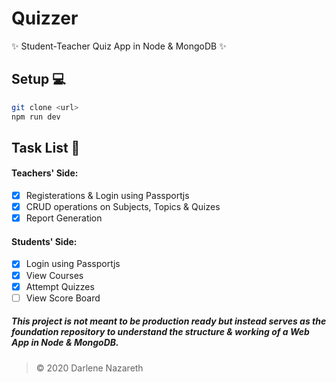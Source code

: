 # Quizzer

✨ Student-Teacher Quiz App in Node &amp; MongoDB ✨

## Setup 💻

```bash
git clone <url>
npm run dev
```

## Task List 📑

#### Teachers' Side:
- [x] Registerations &amp; Login using Passportjs
- [x] CRUD operations on Subjects, Topics & Quizes
- [x] Report Generation

#### Students' Side:
- [x] Login using Passportjs
- [x] View Courses
- [x] Attempt Quizzes
- [ ] View Score Board

##### This project is not meant to be production ready but instead serves as the foundation repository to understand the structure &amp; working of a Web App in Node &amp; MongoDB.

> &copy; 2020 Darlene Nazareth
